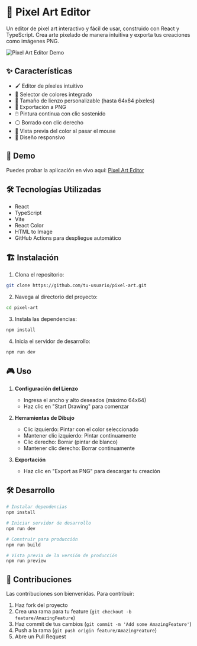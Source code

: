# 🎨 Pixel Art Editor

Un editor de pixel art interactivo y fácil de usar, construido con React y TypeScript. Crea arte pixelado de manera intuitiva y exporta tus creaciones como imágenes PNG.

![Pixel Art Editor Demo](demo.gif)

## ✨ Características

- 🖌️ Editor de píxeles intuitivo
- 🎨 Selector de colores integrado
- 📏 Tamaño de lienzo personalizable (hasta 64x64 píxeles)
- 💾 Exportación a PNG
- 🖱️ Pintura continua con clic sostenido
- ⚪ Borrado con clic derecho
- 🎯 Vista previa del color al pasar el mouse
- 📱 Diseño responsivo

## 🚀 Demo

Puedes probar la aplicación en vivo aquí: [Pixel Art Editor](https://chey3002.github.io/pixel-art)

## 🛠️ Tecnologías Utilizadas

- React
- TypeScript
- Vite
- React Color
- HTML to Image
- GitHub Actions para despliegue automático

## 🏗️ Instalación

1. Clona el repositorio:
```bash
git clone https://github.com/tu-usuario/pixel-art.git
```

2. Navega al directorio del proyecto:
```bash
cd pixel-art
```

3. Instala las dependencias:
```bash
npm install
```

4. Inicia el servidor de desarrollo:
```bash
npm run dev
```

## 🎮 Uso

1. **Configuración del Lienzo**
   - Ingresa el ancho y alto deseados (máximo 64x64)
   - Haz clic en "Start Drawing" para comenzar

2. **Herramientas de Dibujo**
   - Clic izquierdo: Pintar con el color seleccionado
   - Mantener clic izquierdo: Pintar continuamente
   - Clic derecho: Borrar (pintar de blanco)
   - Mantener clic derecho: Borrar continuamente

3. **Exportación**
   - Haz clic en "Export as PNG" para descargar tu creación

## 🛠️ Desarrollo

```bash
# Instalar dependencias
npm install

# Iniciar servidor de desarrollo
npm run dev

# Construir para producción
npm run build

# Vista previa de la versión de producción
npm run preview
```

## 🤝 Contribuciones

Las contribuciones son bienvenidas. Para contribuir:

1. Haz fork del proyecto
2. Crea una rama para tu feature (`git checkout -b feature/AmazingFeature`)
3. Haz commit de tus cambios (`git commit -m 'Add some AmazingFeature'`)
4. Push a la rama (`git push origin feature/AmazingFeature`)
5. Abre un Pull Request
